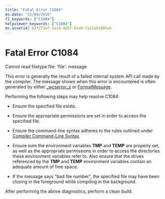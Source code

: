 ```yaml
---
title: "Fatal Error C1084"
ms.date: "11/04/2016"
f1_keywords: ["C1084"]
helpviewer_keywords: ["C1084"]
ms.assetid: b2f273ef-3a14-4d5f-8ce0-7a11a0388fe6
---
```

# Fatal Error C1084

Cannot read filetype file: 'file': message

This error is generally the result of a failed internal system API call made by the compiler. The message shown when this error is encountered is often generated by either [_wcserror_s](../../c-runtime-library/reference/strerror-s-strerror-s-wcserror-s-wcserror-s.md) or [FormatMessage](/windows/win32/api/winbase/nf-winbase-formatmessage).

Performing the following steps may help resolve C1084:

- Ensure the specified file exists.

- Ensure the appropriate permissions are set in order to access the specified file.

- Ensure the command-line syntax adheres to the rules outlined under [Compiler Command-Line Syntax](../../build/reference/compiler-command-line-syntax.md).

- Ensure sure the environment variables **TMP** and **TEMP** are properly set, as well as the appropriate permissions in order to access the directories these environment variables refer to. Also ensure that the drives referenced by the **TMP** and **TEMP** environment variables contain an adequate amount of free space.

- If the message says "bad file number", the specified file may have been closing in the foreground while compiling in the background.

After performing the above diagnostics, perform a clean build.
